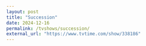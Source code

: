 ```yaml
---
layout: post
title: "Succession"
date: 2024-12-16
permalink: /tvshows/succession/
external_url: "https://www.tvtime.com/show/338186"
---
```



